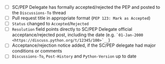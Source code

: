 <!--
You can help complete the following checklist yourself if you like
by ticking any boxes you're sure about, like this: [x]

If you're unsure about anything, just leave it blank and we'll take a look.
-->

* [ ] SC/PEP Delegate has formally accepted/rejected the PEP and posted to the ``Discussions-To`` thread
* [ ] Pull request title in appropriate format (``PEP 123: Mark as Accepted``)
* [ ] ``Status`` changed to ``Accepted``/``Rejected``
* [ ] ``Resolution`` field points directly to SC/PEP Delegate official acceptance/rejected post, including the date (e.g. `` `01-Jan-2000 <https://discuss.python.org/t/12345/100>`__ ``)
* [ ] Acceptance/rejection notice added, if the SC/PEP delegate had major conditions or comments
* [ ] ``Discussions-To``, ``Post-History`` and ``Python-Version`` up to date
